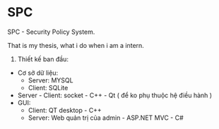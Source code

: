 # SPC

SPC - Security Policy System.

That is my thesis, what i do when i am a intern.


1. Thiết kế ban đầu: 
* Cơ sở dữ liệu:
	- Server: MYSQL
	- Client: SQLite
* Server - Client: socket - C++ - Qt ( để ko phụ thuộc hệ điều hành )
* GUI:
	- Client: QT desktop - C++
	- Server: Web quản trị của admin - ASP.NET MVC - C#